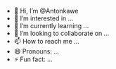- 👋 Hi, I’m @Antonkawe
- 👀 I’m interested in ...
- 🌱 I’m currently learning ...
- 💞️ I’m looking to collaborate on ...
- 📫 How to reach me ...
- 😄 Pronouns: ...
- ⚡ Fun fact: ...

<!---
Antonkawe/Antonkawe is a ✨ special ✨ repository because its `README.md` (this file) appears on your GitHub profile.
You can click the Preview link to take a look at your changes.
--->
